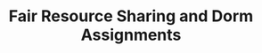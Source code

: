 ---
title: "Fair Resource Sharing and Dorm Assignments"
authors: 'Bo Li, Yingkai Li'
type: '1' #1:conference; 2:journal; 3:both
year: '2020'
conference: 'International Conference on Autonomous Agents and Multiagent Systems'
acronym: 'AAMAS'
link: 'https://dl.acm.org/doi/abs/10.5555/3398761.3398846'
---